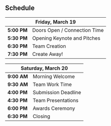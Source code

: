 ## <i class="icon fa-clock-o"></i> Schedule

<table class="default">
<thead>
<tr class="row-1 odd">
  <th colspan="2" class="column-1"><div>Friday, March 19</div></th>
</tr>
</thead>
<tbody class="row-hover" role="alert" aria-live="polite" aria-relevant="all">
<tr class="row-2 even">
  <td class="column-1"><strong>5:00 PM</strong></td><td class="column-2">Doors Open / Connection Time </td>
</tr>
<tr class="row-3 odd">
  <td class="column-1"><strong>5:30 PM</strong></td><td class="column-2">Opening Keynote and Pitches</td>
</tr>
<tr class="row-4 even">
  <td class="column-1"><strong>6:30 PM</strong></td><td class="column-2">Team Creation</td>
</tr>
<tr class="row-6 even">
  <td class="column-1"><strong>7:30 PM</strong></td><td class="column-2">Create Away!</td>
</tr>
</tbody>
</table>


<table class="default">
<thead>
<tr class="row-1 odd">
  <th colspan="2" class="column-1"><div>Saturday, March 20</div></th>
</tr>
</thead>
<tbody class="row-hover">
<tr class="row-3 odd">
  <td class="column-1"><strong>9:00 AM</strong></td><td class="column-2">Morning Welcome</td>
</tr>
<tr class="row-4 even">
  <td class="column-1"><strong>9:30 AM</strong></td><td class="column-2">Team Work Time</td>
</tr>
<tr class="row-7 odd">
  <td class="column-1"><strong>4:00 PM</strong></td><td class="column-2">Submission Deadline</td>
</tr>
<tr class="row-8 even">
  <td class="column-1"><strong>4:30 PM</strong></td><td class="column-2">Team Presentations</td>
</tr>
<tr class="row-8 even">
  <td class="column-1"><strong>6:00 PM</strong></td><td class="column-2">Awards Ceremony</td>
</tr>
<tr class="row-9 odd">
  <td class="column-1"><strong>6:30 PM</strong></td><td class="column-2">Closing</td>
</tr>
</tbody>
</table>
